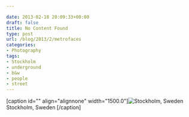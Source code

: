 ```yaml
---

date: 2013-02-18 20:09:33+00:00
draft: false
title: No Content Found
type: post
url: /blog/2013/2/metrofaces
categories:
- Photography
tags:
- Stockholm
- underground
- b&w
- people
- street
---
```


[caption id="" align="alignnone" width="1500.0"]![  Stockholm, Sweden  ](/images/2013-02-18-20132metrofaces/20130218-R0013091.jpg)
  Stockholm, Sweden  [/caption]
